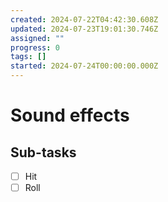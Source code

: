 ```yaml
---
created: 2024-07-22T04:42:30.608Z
updated: 2024-07-23T19:01:30.746Z
assigned: ""
progress: 0
tags: []
started: 2024-07-24T00:00:00.000Z
---
```


# Sound effects

## Sub-tasks

- [ ] Hit
- [ ] Roll
